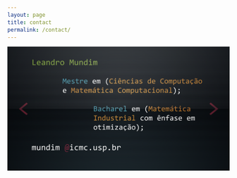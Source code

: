 ```yaml
---
layout: page
title: contact
permalink: /contact/
---
```

<section role="banner">
  <img src="contato.png" />
</section>
